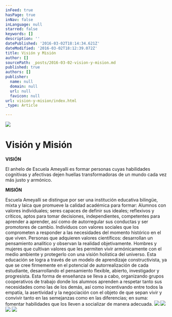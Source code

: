 ```yaml
---
inFeed: true
hasPage: true
inNav: false
inLanguage: null
starred: false
keywords: []
description: ''
datePublished: '2016-03-02T18:14:34.621Z'
dateModified: '2016-03-02T18:12:39.072Z'
title: Visión y Misión
author: []
sourcePath: _posts/2016-03-02-vision-y-mision.md
published: true
authors: []
publisher:
  name: null
  domain: null
  url: null
  favicon: null
url: vision-y-mision/index.html
_type: Article

---
```

![](https://the-grid-user-content.s3-us-west-2.amazonaws.com/e0f8ec32-5e07-4db5-a9b4-15a89815e087.jpg)

# Visión y Misión

**VISIÓN**

El anhelo de Escuela Ameyalli es formar personas cuyas habilidades cognitivas y afectivas dejen huellas transformadoras de un mundo cada vez más justo y armónico. 

**MISIÓN**

Escuela Ameyalli se distingue por ser una institución educativa bilingüe, mixta y laica que promueve la calidad académica para formar:
Alumnos con valores individuales; seres capaces de definir sus ideales; reflexivos y críticos, aptos para tomar decisiones, independientes, competentes para aprender a aprender, así como de autorregular sus conductas y ser promotores de cambio.
Individuos con valores sociales que los comprometen a responder a las necesidades del momento histórico en el que viven.
Personas que adquieren valores científicos: desarrollan un pensamiento analítico y observan la realidad objetivamente.
Hombres y mujeres que cultivan valores que les permiten vivir armónicamente con el medio ambiente y protegerlo con una visión holística del universo.
Esta educación se logra a través de un modelo de aprendizaje constructivista, ya que se cree firmemente en el potencial de autorrealización de cada estudiante, desarrollando el pensamiento flexible, abierto, investigador y progresista. 
Esta forma de enseñanza se lleva a cabo, organizando grupos cooperativos de trabajo donde los alumnos aprenden a respetar tanto sus necesidades como las de los demás, así como incentivando entre todos la empatía, la asertividad y la negociación con el objeto de que sepan vivir y convivir tanto en las semejanzas como en las diferencias; en suma: fomentar habilidades que los lleven a socializar de manera adecuada.
![](https://the-grid-user-content.s3-us-west-2.amazonaws.com/8600f9bc-6348-4795-9b9a-f722c60fac89.jpg)
![](https://the-grid-user-content.s3-us-west-2.amazonaws.com/bf388800-0de3-45a2-b2e5-f5c8aa7b2d09.jpg)
![](https://the-grid-user-content.s3-us-west-2.amazonaws.com/16cc20c6-dda5-4709-b215-51c1d543367d.jpg)
![](https://the-grid-user-content.s3-us-west-2.amazonaws.com/c23fa096-ced4-492c-9bde-d394549fde4e.jpg)